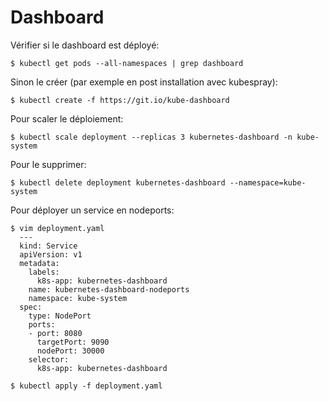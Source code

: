 # Dashboard

Vérifier si le dashboard est déployé:

    $ kubectl get pods --all-namespaces | grep dashboard
    
Sinon le créer (par exemple en post installation avec kubespray):

    $ kubectl create -f https://git.io/kube-dashboard
      
Pour scaler le déploiement:

    $ kubectl scale deployment --replicas 3 kubernetes-dashboard -n kube-system       
      
Pour le supprimer: 

    $ kubectl delete deployment kubernetes-dashboard --namespace=kube-system       

Pour déployer un service en nodeports:

    $ vim deployment.yaml
      ---
      kind: Service
      apiVersion: v1
      metadata:
        labels:
          k8s-app: kubernetes-dashboard
        name: kubernetes-dashboard-nodeports
        namespace: kube-system
      spec:
        type: NodePort
        ports:
        - port: 8080
          targetPort: 9090
          nodePort: 30000
        selector:
          k8s-app: kubernetes-dashboard

    $ kubectl apply -f deployment.yaml  